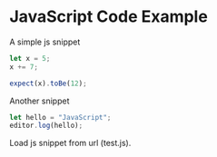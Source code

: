 # JavaScript Code Example

A simple js snippet

```js
let x = 5;
x += 7;

expect(x).toBe(12);
```

Another snippet

```js
let hello = "JavaScript";
editor.log(hello);
```

Load js snippet from url <a data-action="html-editor" data-url="../../book/test.js" >(test.js)</a>.
